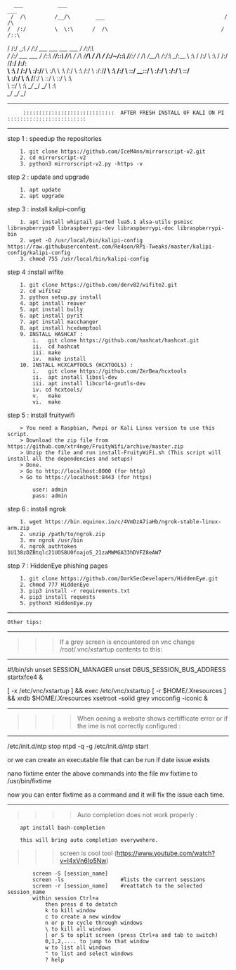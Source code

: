       ___           ___                                                   ___     
     /  /\         /__/\        ___                                      /  /\    
    /  /:/         \  \:\      /  /\                                    /  /::\   
   /  /:/           \__\:\    /  /:/      ___     ___   ___     ___    /  /:/\:\  
  /  /:/  ___   ___ /  /::\  /__/::\     /__/\   /  /\ /__/\   /  /\  /  /:/~/::\ 
 /__/:/  /  /\ /__/\  /:/\:\ \__\/\:\__  \  \:\ /  /:/ \  \:\ /  /:/ /__/:/ /:/\:\
 \  \:\ /  /:/ \  \:\/:/__\/    \  \:\/\  \  \:\  /:/   \  \:\  /:/  \  \:\/:/__\/
  \  \:\  /:/   \  \::/          \__\::/   \  \:\/:/     \  \:\/:/    \  \::/     
   \  \:\/:/     \  \:\          /__/:/     \  \::/       \  \::/      \  \:\     
    \  \::/       \  \:\         \__\/       \__\/         \__\/        \  \:\    
     \__\/         \__\/                                                 \__\/    

__________________________________________________________________________________________________________________________________________________
	     :::::::::::::::::::::::::::::  AFTER FRESH INSTALL OF KALI ON PI   :::::::::::::::::::::::::
__________________________________________________________________________________________________________________________________________________
step 1 : speedup the repositories
		
		1. git clone https://github.com/IceM4nn/mirrorscript-v2.git
		2. cd mirrorscript-v2
		3. python3 mirrorscript-v2.py -https -v
		
step 2 : update and upgrade

		1. apt update
		2. apt upgrade
		
step 3 : install kalipi-config

		1. apt install whiptail parted lua5.1 alsa-utils psmisc libraspberrypi0 libraspberrypi-dev libraspberrypi-doc libraspberrypi-bin
		2. wget -O /usr/local/bin/kalipi-config https://raw.githubusercontent.com/Re4son/RPi-Tweaks/master/kalipi-config/kalipi-config
		3. chmod 755 /usr/local/bin/kalipi-config
		
step 4 :install wifite

		1. git clone https://github.com/derv82/wifite2.git
		2. cd wifite2
		3. python setup.py install
		4. apt install reaver
		5. apt install bully
		6. apt install pyrit
		7. apt install macchanger
		8. apt install hcxdumptool
		9. INSTALL HASHCAT : 
			i. 	 git clone https://github.com/hashcat/hashcat.git
			ii.  cd hashcat
			iii. make 
			iv.	 make install
		10. INSTALL HCXCAPTOOLS (HCXTOOLS) :
			i. 	 git clone https://github.com/ZerBea/hcxtools
			ii.  apt install libssl-dev
			iii. apt install libcurl4-gnutls-dev
			iv. cd hcxtools/
			v.	 make
			vi.	 make 
			
step 5 : install fruitywifi

		> You need a Raspbian, Pwnpi or Kali Linux version to use this script.
		> Download the zip file from https://github.com/xtr4nge/FruityWifi/archive/master.zip
		> Unzip the file and run install-FruityWiFi.sh (This script will install all the dependencies and setups)
		> Done.
		> Go to http://localhost:8000 (for http)
		> Go to https://localhost:8443 (for https)

			user: admin
			pass: admin

step 6 : install ngrok

		1. wget https://bin.equinox.io/c/4VmDzA7iaHb/ngrok-stable-linux-arm.zip
		2. unzip /path/to/ngrok.zip
		3. mv ngrok /usr/bin
		4. ngrok authtoken 1U138zDZBtqlc21UOS8U0foajoS_21zaMWMGA33hDVFZ8eAW7
		
step 7 : HiddenEye phishing pages

		1. git clone https://github.com/DarkSecDevelopers/HiddenEye.git
		2. chmod 777 HiddenEye
		3. pip3 install -r requirements.txt
		4. pip3 install requests
		5. python3 HiddenEye.py
	
_________________________________________________________________________________________________________________________________

	Other tips:
_________________________________________________________________________________________________________________________________


>>>If a grey screen is encountered on vnc change /root/.vnc/xstartup contents to this:

************************************************************************************************	

#!/bin/sh
unset SESSION_MANAGER
unset DBUS_SESSION_BUS_ADDRESS
startxfce4 &

[ -x /etc/vnc/xstartup ] && exec /etc/vnc/xstartup
[ -r $HOME/.Xresources ] && xrdb $HOME/.Xresources
xsetroot -solid grey
vncconfig -iconic &

************************************************************************************************		

>>>>When oening a website shows certifficate error or if the ime is not correctly configured :

************************************************************************************************

/etc/init.d/ntp stop
ntpd -q -g
/etc/init.d/ntp start

or we can create an executable file that can be run if date issue exists

nano fixtime
enter the above commands into the file
mv fixtime to /usr/bin/fixtime

now you can enter fixtime as a command and it will fix the issue each time. 

************************************************************************************************

>>>>Auto completion does not work properly :

		apt install bash-completion
		
		this will bring auto completion everywehere.
		
>>> screen is cool tool  (https://www.youtube.com/watch?v=I4xVn6Io5Nw)
			
			screen -S [session_name]
			screen -ls					#lists the current sessions
			screen -r [session_name] 	#reattatch to the selected session_name
			within session Ctrl+a 
				then press d to detatch
				k to kill window
				c to create a new window
				n or p to cycle through windows
				\ to kill all windows
				| or S to split screen (press Ctrl+a and tab to switch)
				0,1,2,.... to jump to that window
				w to list all windows
				" to list and select windows
				? help
				
				
		
